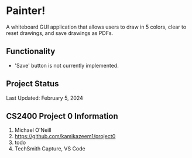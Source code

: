 # Painter!
A whiteboard GUI application that allows users to draw in 5 colors, clear to reset drawings, and save drawings as PDFs.

## Functionality
+ 'Save' button is not currently implemented.

## Project Status
Last Updated: February 5, 2024

## CS2400 Project 0 Information
1. Michael O'Neill
2. https://github.com/kamikazeem1/project0
3. todo
4. TechSmith Capture, VS Code
